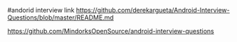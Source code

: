 #andorid interview link
https://github.com/derekargueta/Android-Interview-Questions/blob/master/README.md

https://github.com/MindorksOpenSource/android-interview-questions
